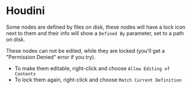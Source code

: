 # Houdini

Some nodes are defined by files on disk, these nodes will have a lock icon next to them and their info will show a `Defined By` parameter, set to a path on disk.

These nodes can not be edited, while they are locked (you'll get a "Permission Denied" error if you try).

- To make them editable, right-click and choose `Allow Editing of Contents`
- To lock them again, right-click and choose `Match Current Definition`
